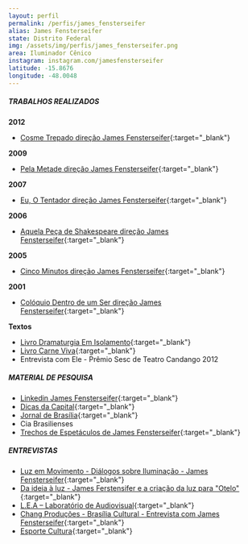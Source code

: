 ```yaml
---
layout: perfil
permalink: /perfis/james_fensterseifer
alias: James Fensterseifer
state: Distrito Federal
img: /assets/img/perfis/james_fensterseifer.png
area: Iluminador Cênico
instagram: instagram.com/jamesfensterseifer
latitude: -15.8676
longitude: -48.0048
---
```


##### **TRABALHOS REALIZADOS**

**2012**

- [Cosme Trepado direção James Fensterseifer](https://www.youtube.com/watch?v=PjeaS2ryS6Y){:target="_blank"}

**2009**

- [Pela Metade direção James Fensterseifer](https://www.youtube.com/watch?v=-wJj9ffbJJk){:target="_blank"}

**2007**

- [Eu, O Tentador direção James Fensterseifer](https://www.youtube.com/watch?v=KERG8MpQ6vg){:target="_blank"}

**2006**

- [Aquela Peça de Shakespeare direção James Fensterseifer](https://www.youtube.com/watch?v=7iEcbgmW-Og){:target="_blank"}

**2005**

- [Cinco Minutos direção James Fensterseifer](https://www.youtube.com/watch?v=usuCIYACKaY){:target="_blank"}

**2001**

- [Colóquio Dentro de um Ser direção James Fensterseifer](https://www.youtube.com/watch?v=Ht8xSkG4EB4){:target="_blank"}

**Textos**

- [Livro Dramaturgia Em Isolamento](https://clubedeautores.com.br/livro/dramaturgia-em-isolamento){:target="_blank"}
- [Livro Carne Viva](https://clubedeautores.com.br/livro/carne-viva-2){:target="_blank"}
- Entrevista com Ele - Prêmio Sesc de Teatro Candango 2012 

##### **MATERIAL DE PESQUISA**

- [Linkedin James Fensterseifer](linkedin.com/in/james-fensterseifer-ab2b14150){:target="_blank"}
- [Dicas da Capital](https://dicasdacapital.com.br/james-fensterseifer-promove-oficina-online-de-dramaturgia/){:target="_blank"}
- [Jornal de Brasília](https://jornaldebrasilia.com.br/viva/peca-inspirada-em-italo-calvino-dirigida-por-james-fensterseifer-comeca-turne-de-dez-anos/){:target="_blank"}
- Cia Brasilienses
- [Trechos de Espetáculos de James Fensterseifer](https://www.youtube.com/watch?v=hc4LsoKOj1w){:target="_blank"}

##### **ENTREVISTAS**

- [Luz em Movimento - Diálogos sobre Iluminação - James Fensterseifer](https://www.youtube.com/watch?v=Elom03s2lWU){:target="_blank"}
- [Da ideia à luz - James Ferstensifer e a criação da luz para "Otelo"](https://www.youtube.com/watch?v=dIYUv2-Sj8M){:target="_blank"}
- [L.E.A – Laboratório de Audiovisual](https://www.youtube.com/watch?v=9BIQPMW80bM){:target="_blank"}
- [Chang Produções - Brasília Cultural - Entrevista com James Fensterseifer](https://www.youtube.com/watch?v=g_sbaihk0XI){:target="_blank"}
- [Esporte Cultura](http://www.esportecultura.com.br/2018/02/oficina-tristao-e-isolda-materializacao.html){:target="_blank"}